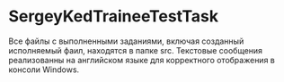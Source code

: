 # SergeyKedTraineeTestTask
Все файлы с выполненными заданиями, включая созданный исполняемый фаил, находятся в папке src.
Текстовые сообщения реализованны на английском языке для корректного отображения в консоли Windows.
